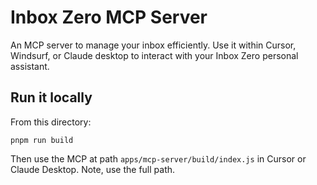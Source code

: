 # Inbox Zero MCP Server

An MCP server to manage your inbox efficiently. Use it within Cursor, Windsurf, or Claude desktop to interact with your Inbox Zero personal assistant.

## Run it locally

From this directory:

```
pnpm run build
```

Then use the MCP at path `apps/mcp-server/build/index.js` in Cursor or Claude Desktop. Note, use the full path.
